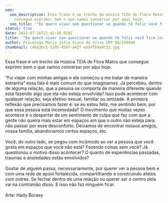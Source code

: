 ```yaml
---
seo:
  seo_description: Essa frase é um trecho da música TEIA de Flora Matos que
    consegue exprimir bem o que vamos conversar por aqui hoje.
  seo_title: '"Eu quero viver sem questionar se quando tô feliz você fica incomodado"'
status: true
date: 2023-07-16T22:42:18.010Z
title: '"Eu quero viver sem questionar se quando tô feliz você fica incomodado"'
author: Psicóloga Maria Julia Viana da Silva CRP 06/159588
thumbnail: c46d3bc1-5395-4587-a42f-e654fb9a9c52.jpg
---
```

<!--StartFragment-->

Essa frase é um trecho da música TEIA de Flora Matos que consegue exprimir bem o que vamos conversar por aqui hoje.\
\
“Fui viajar com minhas amigas e ele começou a me tratar de maneira estranha” essa fala é mais comum do que imaginamos. Já percebeu, dentro de alguma relação, que a pessoa se comporta de maneira diferente quando está fazendo algo que ela não esteja envolvida? Isso pode acontecer com qualquer relação, seja afetivo-sexual, familiar ou amizade. A primeira reflexão que precisamos fazer é: se eu estou feliz, me sentindo bem, por que essa pessoa está incomodada? O movimento que muitas vezes acontece é o despertar de um sentimento de culpa que faz com que a gente não queira mais estar em espaços em que o outro não esteja para não passar por esse desconforto. Deixamos de encontrar nossos amigos, nossa família, abandonamos certos espaços, etc.\
\
Você, do outro lado, se pegou com incômodo ao ver a pessoa que você gosta em espaços que você não está? Fazendo coisas sem você? Já questionou o motivo disso acontecer? O quanto de experiências passadas, traumas e ansiedades estão envolvidos?\
\
Gostar de alguém passa, necessariamente, por querer ver a pessoa bem e com uma rede de apoio fortalecida, compartilhando e construindo afetos com outres. Se fechar dentro de uma relação ou querer ser o centro dela vai na contramão disso. E isso não faz ninguém ficar.\
\
Arte: Hady Boraey

<!--EndFragment-->